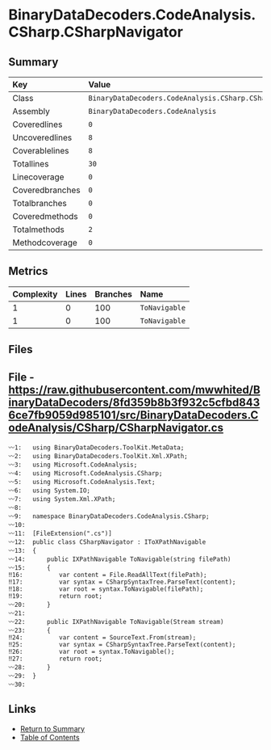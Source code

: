 ﻿# BinaryDataDecoders.CodeAnalysis.CSharp.CSharpNavigator

## Summary

| Key             | Value                                                    |
| :-------------- | :------------------------------------------------------- |
| Class           | `BinaryDataDecoders.CodeAnalysis.CSharp.CSharpNavigator` |
| Assembly        | `BinaryDataDecoders.CodeAnalysis`                        |
| Coveredlines    | `0`                                                      |
| Uncoveredlines  | `8`                                                      |
| Coverablelines  | `8`                                                      |
| Totallines      | `30`                                                     |
| Linecoverage    | `0`                                                      |
| Coveredbranches | `0`                                                      |
| Totalbranches   | `0`                                                      |
| Coveredmethods  | `0`                                                      |
| Totalmethods    | `2`                                                      |
| Methodcoverage  | `0`                                                      |

## Metrics

| Complexity | Lines | Branches | Name          |
| :--------- | :---- | :------- | :------------ |
| 1          | 0     | 100      | `ToNavigable` |
| 1          | 0     | 100      | `ToNavigable` |

## Files

## File - https://raw.githubusercontent.com/mwwhited/BinaryDataDecoders/8fd359b8b3f932c5cfbd8436ce7fb9059d985101/src/BinaryDataDecoders.CodeAnalysis/CSharp/CSharpNavigator.cs

```CSharp
〰1:   using BinaryDataDecoders.ToolKit.MetaData;
〰2:   using BinaryDataDecoders.ToolKit.Xml.XPath;
〰3:   using Microsoft.CodeAnalysis;
〰4:   using Microsoft.CodeAnalysis.CSharp;
〰5:   using Microsoft.CodeAnalysis.Text;
〰6:   using System.IO;
〰7:   using System.Xml.XPath;
〰8:   
〰9:   namespace BinaryDataDecoders.CodeAnalysis.CSharp;
〰10:  
〰11:  [FileExtension(".cs")]
〰12:  public class CSharpNavigator : IToXPathNavigable
〰13:  {
〰14:      public IXPathNavigable ToNavigable(string filePath)
〰15:      {
‼16:          var content = File.ReadAllText(filePath);
‼17:          var syntax = CSharpSyntaxTree.ParseText(content);
‼18:          var root = syntax.ToNavigable(filePath);
‼19:          return root;
〰20:      }
〰21:  
〰22:      public IXPathNavigable ToNavigable(Stream stream)
〰23:      {
‼24:          var content = SourceText.From(stream);
‼25:          var syntax = CSharpSyntaxTree.ParseText(content);
‼26:          var root = syntax.ToNavigable();
‼27:          return root;
〰28:      }
〰29:  }
〰30:  
```

## Links

* [Return to Summary](Summary.md)
* [Table of Contents](../TOC.md)

